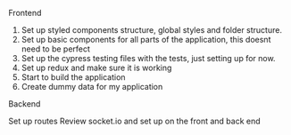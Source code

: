 Frontend

1. Set up styled components structure, global styles and folder structure.
2. Set up basic components for all parts of the application, this doesnt need to be perfect
3. Set up the cypress testing files with the tests, just setting up for now.
4. Set up redux and make sure it is working
5. Start to build the application
6. Create dummy data for my application

Backend

Set up routes
Review socket.io and set up on the front and back end
